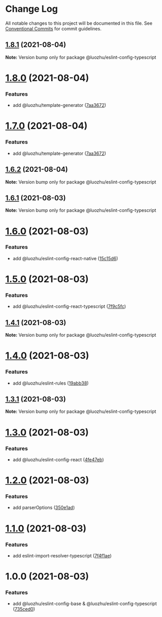 # Change Log

All notable changes to this project will be documented in this file.
See [Conventional Commits](https://conventionalcommits.org) for commit guidelines.

## [1.8.1](https://github.com/youngjuning/luozhu/compare/@luozhu/eslint-config-typescript@1.8.0...@luozhu/eslint-config-typescript@1.8.1) (2021-08-04)

**Note:** Version bump only for package @luozhu/eslint-config-typescript

# [1.8.0](https://github.com/youngjuning/luozhu/compare/@luozhu/eslint-config-typescript@1.6.2...@luozhu/eslint-config-typescript@1.8.0) (2021-08-04)

### Features

- add @luozhu/template-generator ([7aa3672](https://github.com/youngjuning/luozhu/commit/7aa3672da4928455ddf5ba768ec562cdff4cef10))

# [1.7.0](https://github.com/youngjuning/luozhu/compare/@luozhu/eslint-config-typescript@1.6.2...@luozhu/eslint-config-typescript@1.7.0) (2021-08-04)

### Features

- add @luozhu/template-generator ([7aa3672](https://github.com/youngjuning/luozhu/commit/7aa3672da4928455ddf5ba768ec562cdff4cef10))

## [1.6.2](https://github.com/youngjuning/luozhu/compare/@luozhu/eslint-config-typescript@1.6.1...@luozhu/eslint-config-typescript@1.6.2) (2021-08-04)

**Note:** Version bump only for package @luozhu/eslint-config-typescript

## [1.6.1](https://github.com/youngjuning/luozhu/compare/@luozhu/eslint-config-typescript@1.6.0...@luozhu/eslint-config-typescript@1.6.1) (2021-08-03)

**Note:** Version bump only for package @luozhu/eslint-config-typescript

# [1.6.0](https://github.com/youngjuning/luozhu/compare/@luozhu/eslint-config-typescript@1.5.0...@luozhu/eslint-config-typescript@1.6.0) (2021-08-03)

### Features

- add @luozhu/eslint-config-react-native ([15c15d6](https://github.com/youngjuning/luozhu/commit/15c15d6181f1b41c420ef0bce4e151e57fd2b5b2))

# [1.5.0](https://github.com/youngjuning/luozhu/compare/@luozhu/eslint-config-typescript@1.4.1...@luozhu/eslint-config-typescript@1.5.0) (2021-08-03)

### Features

- add @luozhu/eslint-config-react-typescript ([7f9c5fc](https://github.com/youngjuning/luozhu/commit/7f9c5fc203800d8a80078f5c73e0a4c4ed3b1c03))

## [1.4.1](https://github.com/youngjuning/luozhu/compare/@luozhu/eslint-config-typescript@1.4.0...@luozhu/eslint-config-typescript@1.4.1) (2021-08-03)

**Note:** Version bump only for package @luozhu/eslint-config-typescript

# [1.4.0](https://github.com/youngjuning/luozhu/compare/@luozhu/eslint-config-typescript@1.3.1...@luozhu/eslint-config-typescript@1.4.0) (2021-08-03)

### Features

- add @luozhu/eslint-rules ([19abb38](https://github.com/youngjuning/luozhu/commit/19abb3834608c5f7b597517d50f488dd72554e5d))

## [1.3.1](https://github.com/youngjuning/luozhu/compare/@luozhu/eslint-config-typescript@1.3.0...@luozhu/eslint-config-typescript@1.3.1) (2021-08-03)

**Note:** Version bump only for package @luozhu/eslint-config-typescript

# [1.3.0](https://github.com/youngjuning/luozhu/compare/@luozhu/eslint-config-typescript@1.2.0...@luozhu/eslint-config-typescript@1.3.0) (2021-08-03)

### Features

- add @luozhu/eslint-config-react ([4fe47eb](https://github.com/youngjuning/luozhu/commit/4fe47ebd44f4501eed7204b673252a87f72d86fc))

# [1.2.0](https://github.com/youngjuning/luozhu/compare/@luozhu/eslint-config-typescript@1.1.0...@luozhu/eslint-config-typescript@1.2.0) (2021-08-03)

### Features

- add parserOptions ([350e1ad](https://github.com/youngjuning/luozhu/commit/350e1ad81810a6eccee520320cf8f6cfd328f9e9))

# [1.1.0](https://github.com/youngjuning/luozhu/compare/@luozhu/eslint-config-typescript@1.0.0...@luozhu/eslint-config-typescript@1.1.0) (2021-08-03)

### Features

- add eslint-import-resolver-typescript ([7f4f1ae](https://github.com/youngjuning/luozhu/commit/7f4f1ae3e206312b6179a83bec18267dca983961))

# 1.0.0 (2021-08-03)

### Features

- add @luozhu/eslint-config-base & @luozhu/eslint-config-typescript ([735ced0](https://github.com/youngjuning/luozhu/commit/735ced0962d3148df9b9d87fd4919a1039074a90))
